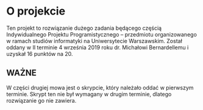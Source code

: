 # O projekcie
Ten projekt to rozwiązanie dużego zadania będącego częścią Indywidualnego Projektu Programistycznego – przedmiotu organizowanego w ramach studiów informatyki na Uniwersytecie Warszawskim. Został oddany w II terminie 4 września 2019 roku dr. Michałowi Bernardellemu i uzyskał 16 punktów na 20.

## WAŻNE
W części drugiej mowa jest o skrypcie, który należało oddać w pierwszym terminie. Skrypt ten nie był wymagany w drugim terminie, dlatego rozwiązanie go nie zawiera.
